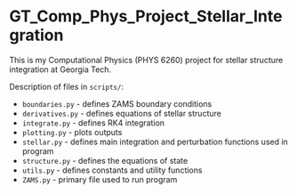# GT_Comp_Phys_Project_Stellar_Integration

This is my Computational Physics (PHYS 6260) project for stellar structure integration at Georgia Tech.

Description of files in `scripts/`:
* `boundaries.py` - defines ZAMS boundary conditions
* `derivatives.py` - defines equations of stellar structure
* `integrate.py` - defines RK4 integration
* `plotting.py` - plots outputs
* `stellar.py` - defines main integration and perturbation functions used in program
* `structure.py` - defines the equations of state
* `utils.py` - defines constants and utility functions
* `ZAMS.py` - primary file used to run program
